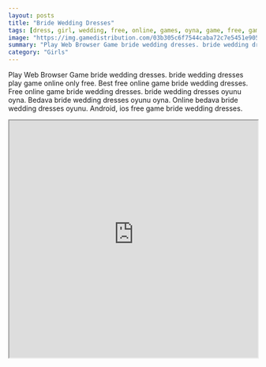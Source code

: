 ```yaml
---
layout: posts
title: "Bride Wedding Dresses"
tags: [dress, girl, wedding, free, online, games, oyna, game, free, games, play, play, games]
image: "https://img.gamedistribution.com/03b305c6f7544caba72c7e5451e90548.jpg"
summary: "Play Web Browser Game bride wedding dresses. bride wedding dresses play game online only free. Best free online game bride wedding dresses. Free online game bride wedding dresses. bride wedding dresses oyunu oyna. Bedava bride wedding dresses oyunu oyna. Online bedava bride wedding dresses oyunu. Android, ios free game bride wedding dresses."
category: "Girls"
---
```


Play Web Browser Game bride wedding dresses. bride wedding dresses play game online only free. Best free online game bride wedding dresses. Free online game bride wedding dresses. bride wedding dresses oyunu oyna. Bedava bride wedding dresses oyunu oyna. Online bedava bride wedding dresses oyunu. Android, ios free game bride wedding dresses.

<iframe width="100%" height="480px;" src="https://html5.gamedistribution.com/03b305c6f7544caba72c7e5451e90548/"></iframe>